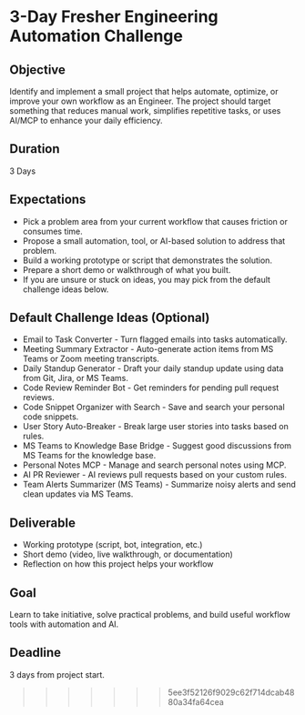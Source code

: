
# 3-Day Fresher Engineering Automation Challenge

## Objective
Identify and implement a small project that helps automate, optimize, or improve your own workflow as an Engineer. The project should target something that reduces manual work, simplifies repetitive tasks, or uses AI/MCP to enhance your daily efficiency.

## Duration
3 Days

## Expectations

- Pick a problem area from your current workflow that causes friction or consumes time.
- Propose a small automation, tool, or AI-based solution to address that problem.
- Build a working prototype or script that demonstrates the solution.
- Prepare a short demo or walkthrough of what you built.
- If you are unsure or stuck on ideas, you may pick from the default challenge ideas below.

## Default Challenge Ideas (Optional)

- Email to Task Converter - Turn flagged emails into tasks automatically.
- Meeting Summary Extractor - Auto-generate action items from MS Teams or Zoom meeting transcripts.
- Daily Standup Generator - Draft your daily standup update using data from Git, Jira, or MS Teams.
- Code Review Reminder Bot - Get reminders for pending pull request reviews.
- Code Snippet Organizer with Search - Save and search your personal code snippets.
- User Story Auto-Breaker - Break large user stories into tasks based on rules.
- MS Teams to Knowledge Base Bridge - Suggest good discussions from MS Teams for the knowledge base.
- Personal Notes MCP - Manage and search personal notes using MCP.
- AI PR Reviewer - AI reviews pull requests based on your custom rules.
- Team Alerts Summarizer (MS Teams) - Summarize noisy alerts and send clean updates via MS Teams.

## Deliverable

- Working prototype (script, bot, integration, etc.)
- Short demo (video, live walkthrough, or documentation)
- Reflection on how this project helps your workflow

## Goal

Learn to take initiative, solve practical problems, and build useful workflow tools with automation and AI.

## Deadline
3 days from project start.
>>>>>>> 5ee3f52126f9029c62f714dcab4880a34fa64cea
